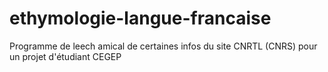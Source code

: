 # ethymologie-langue-francaise
Programme de leech amical de certaines infos du site CNRTL (CNRS) pour un projet d'étudiant CEGEP
